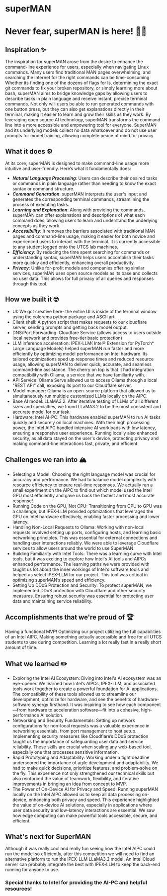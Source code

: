 # superMAN

# Never fear, superMAN is here! 🦸‍♂️

## Inspiration ✨
The inspiration for superMAN arose from the desire to enhance the command-line experience for users, especially when navigating Linux commands. Many users find traditional MAN pages overwhelming, and searching the internet for the right commands can be time-consuming. Whether its finding one of the dozens of flags for ls, determining the exact git commands to fix your broken repository, or simply learning more about bash, superMAN aims to bridge knowledge gaps by allowing users to describe tasks in plain language and receive instant, precise terminal commands. Not only will users be able to run generated commands with one button press, but they can also get explanations directly in their terminal, making it easier to learn and grow their skills as they work. By leveraging open source AI technology, superMAN transforms the command line into a more accessible and empowering tool for everyone. SuperMAN and its underlying models collect no data whatsoever and do not use user prompts for model training, allowing complete peace of mind for privacy.

## What it does ⚙️
At its core, superMAN is designed to make command-line usage more intuitive and user-friendly. Here’s what it fundamentally does:
- ***Natural Language Processing***: Users can describe their desired tasks or commands in plain language rather than needing to know the exact syntax or command structure. 
- ***Command Generation***: superMAN interprets the user's input and generates the corresponding terminal commands, streamlining the process of executing tasks.
- ***Learning and Explanation***: Along with providing the commands, superMAN can offer explanations and descriptions of what each command does, allowing users to learn and understand the underlying concepts as they work.
- ***Accessibility***: It removes the barriers associated with traditional MAN pages and command-line usage, making it easier for both novice and experienced users to interact with the terminal. It is currently accessible to any student logged onto the UTCS lab machines.
- ***Efficiency***: By reducing the time spent searching for commands or understanding syntax, superMAN helps users accomplish their tasks more quickly and efficiently, enhancing overall productivity.
- ***Privacy***: Unlike for-profit models and companies offering similar services, superMAN uses open source models as its base and collects no user data. This allows for full privacy of all queries and responses through this tool.

## How we built it 🤓
- UI: We got creative here- the entire UI is inside of the terminal window using the colorama python package and ASCII art.
- Client shell: A python script that makes requests to our cloudflare server, sending prompts and getting back model output.
- DNS/Port Forwarding: Cloudfare Service (allows access to users outside local network and provides free-tier basic protection)
- LLM inference acceleration: IPEX-LLM( Intel® Extension for PyTorch* Large Language Models) helped superMAN run faster and more efficiently by optimizing model performance on Intel hardware. Its tailored optimizations sped up response times and reduced resource usage, allowing superMAN to deliver quick, accurate, and seamless command-line assistance. The cherry on top is that it had integration compatibility with Ollama, a service that we have familiarity with.
- API Service: Ollama Serve allowed us to access Ollama through a local "REST API" call, exposing its port to our Cloudflare server.
- Model manager: Ollama is an open-source platform that allowed us to simultaneously run multiple customized LLMs locally on the AIPC.
- Base AI model: LLaMA3.2. After iterative testing of LLMs of all different sizes and specialties, we found LLaMA3.2 to be the most consistent and accurate model for our task.
- Hardware: Intel AI-PC. This hardware enabled superMAN to run AI tasks quickly and securely on local machines. With their high processing power, the Intel AIPC handled intensive AI workloads with low latency, ensuring a responsive user experience. Running locally also enhanced security, as all data stayed on the user's device, protecting privacy and making command-line interactions fast, private, and efficient.

## Challenges we ran into 🏔️
- Selecting a Model: Choosing the right language model was crucial for accuracy and performance. We had to balance model complexity with resource efficiency to ensure real-time responses. We actually ran a small experiment on the AIPC to find out which model used the Intel GPU most efficiently and gave us back the fastest and most accurate response!
- Running Code on the GPU, Not CPU: Transitioning from CPU to GPU was a challenge, but IPEX-LLM provided optimizations that leveraged the GPU on Intel hardware effectively, enabling faster processing and lower latency.
- Handling Non-Local Requests to Ollama: Working with non-local requests involved setting up ports, configuring hosts, and learning basic networking principles. This was essential for external connections and handling user interactions reliably. We were able to leverage Cloudflare services to allow users around the world to use SuperMAN.
- Building Familiarity with Intel Tools: There was a learning curve with Intel tools, but it was exciting to explore how Intel's AI tools and AIPCs enhanced performance. The learning paths we were provided with taught us lot about the inner workings of Intel's software tools and helped us select IPEX-LLM for our project. This tool was critical in optimizing superMAN’s speed and efficiency. 
- Setting Up DDoS Protection and Security: To protect superMAN, we implemented DDoS protection with Cloudflare and other security measures. Ensuring robust security was essential for protecting user data and maintaining service reliability.

## Accomplishments that we're proud of 🏆
Having a functional MVP!
Optimizing our project utilizing the full capabilities of an Intel AIPC.
Making something actually accessible and free for all UTCS students to use during competition.
Learning a lot really fast in a really short amount of time.

## What we learned ✏️
- Exploring the Intel AI Ecosystem: Diving into Intel's AI ecosystem was an eye-opener. We learned how Intel’s AIPCs, IPEX-LLM, and associated tools work together to create a powerful foundation for AI applications. The compatibility of these tools allowed us to streamline our development, optimize for hardware, and see the benefits of hardware-software synergy firsthand. It was inspiring to see how each component—from hardware to acceleration software—fit into a cohesive, high-performance AI solution.
- Networking and Security Fundamentals: Setting up network configurations for non-local requests was a valuable experience in networking essentials, from port management to host setup. Implementing security measures like Cloudflare’s DDoS protection taught us the importance of safeguarding user data and service reliability. These skills are crucial when scaling any web-based tool, especially one that processes sensitive information.
- Rapid Prototyping and Adaptability: Working under a tight deadline underscored the importance of agile development and adaptability. We had to make quick decisions, prioritize features, and problem-solve on the fly. This experience not only strengthened our technical skills but also reinforced the value of teamwork, flexibility, and iterative improvements in bringing an idea from concept to MVP.
- The Power of On-Device AI for Privacy and Speed: Running superMAN locally on the Intel AIPC allowed us to keep all data processing on-device, enhancing both privacy and speed. This experience highlighted the value of on-device AI solutions, especially in applications where user data security and low-latency interactions are essential. We saw how edge computing can make powerful tools accessible, secure, and efficient.

## What's next for SuperMAN
Although it was really cool and really fun seeing how the Intel AIPC could run the model so efficiently, after this competition we will need to find an alternative platform to run the IPEX-LLM LLaMA3.2 model. An Intel Cloud server can probably integrate the best with IPEX-LLM to keep the back-end running for anyone to use.

### Special thanks to Intel for providing the AI-PC and helpful resources! 
